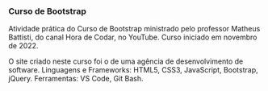### Curso de Bootstrap
Atividade prática do Curso de Bootstrap ministrado pelo professor Matheus Battisti, do canal Hora de Codar, no YouTube. Curso iniciado em novembro de 2022.

O site criado neste curso foi o de uma agência de desenvolvimento de software.
Linguagens e Frameworks: HTML5, CSS3, JavaScript, Bootstrap, jQuery.
Ferramentas: VS Code, Git Bash.